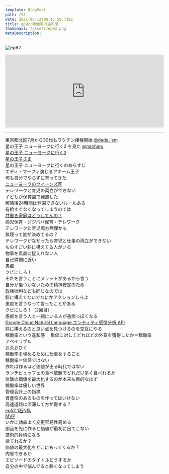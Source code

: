 ```yaml
---  
template: BlogPost  
path: /92
date: 2021-06-12T06:15:50.738Z  
title: ep92:稼働率の違和感
thumbnail: /assets/ep92.png
metaDescription:  
---  
```

![ep92](/assets/ep92.png)  

<iframe src="https://open.spotify.com/embed/episode/2CKwHaaoDBmJkXxa1tNLSD" width="100%" height="232" frameBorder="0" allowfullscreen="" allow="autoplay; clipboard-write; encrypted-media; fullscreen; picture-in-picture"></iframe>

***


東京都北区7月から30代もワクチン接種開始 [@dada_ism](https://twitter.com/dada_ism)  
星の王子 ニューヨークに行く2 を見た [@naoharu](https://twitter.com/naoharu)  
[星の王子 ニューヨークに行く2](https://eiga.com/movie/94182/)    
[星の王子さま](https://amzn.to/3BnYUUp)    
星の王子 ニューヨークに行くのあらすじ  
エディ・マーフィ演じるアキーム王子  
何も自分でやらずに育ってきた  
[ニューヨークのクイーンズ区](https://ja.wikipedia.org/wiki/%E3%82%AF%E3%82%A4%E3%83%BC%E3%83%B3%E3%82%BA%E5%8C%BA)    
テレワークと育児の両立ができない  
子どもが保育園で発熱した  
解熱後24時間は登園できないルールある  
有給すぐなくなってしまうのでは  
[共働き家庭はどうしてんの？](https://twitter.com/dada_ism/status/1402765118975348738?s=20)    
病児保育・ジジババ保育・テレワーク  
テレワークと育児両方無理かも  
無理って誰が決めてるの？  
テレワークがなかったら育児と仕事の両立ができない  
ものすごい斜に構えてる人がいる  
物事を素直に捉えれない人  
自己憐憫に近い  
愚痴  
クビにしろ！  
それを言うことにメリットがあるから言う  
自分が傷つかないための精神安定のため  
政権批判なども同じなのでは  
斜に構えてないでなにかアクションしろよ  
愚痴を言うなって言ったことがある  
クビにしろ！（2回目）  
愚痴を言う人と一緒にいる人が愚痴っぽくなる  
[Google Cloud Natural Language エンティティ感情分析 API](https://cloud.google.com/natural-language/docs/analyzing-entity-sentiment?hl=ja)  
斜に構えるのと良い点を見つけるのを交互にやる  
稼働率という違和感　
単価に対してどれほどの外貨を獲得したか＝稼働率  
アベイラブル  
お茶おひく  
稼働率を埋めるために仕事をすること  
稼働率＝価値ではない  
作れば作るほど価値が出る時代ではない  
ランチビュッフェの食べ放題でどれだけ多く食べれるか  
体験の価値を最大化するのが本来も目的なはず  
稼働率は優しい世界  
管理会計上の指標  
資産性のあるものを作ってはいけない  
高速道路は渋滞して方が得する？  
[ep52 1石N鳥](https://jamming.fm/52)  
[MVP](https://www.sansokan.jp/akinai/faq/detail.san?H_FAQ_CL=0&H_FAQ_NO=1468)  
いかに効率よく変更容易性高める  
部品を先に作ると価値が最初に出てこない  
技術的負債になる  
捨てれるか？  
価値の最大化をどこにもってくるか？  
内省できるか  
エピソードのタイトルどうするか  
自分の中で悩んでると熱くなってしまう  
　　